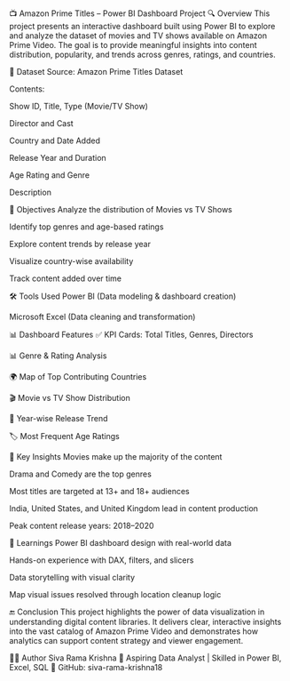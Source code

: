 📺 Amazon Prime Titles – Power BI Dashboard Project
🔍 Overview
This project presents an interactive dashboard built using Power BI to explore and analyze the dataset of movies and TV shows available on Amazon Prime Video. The goal is to provide meaningful insights into content distribution, popularity, and trends across genres, ratings, and countries.

📁 Dataset
Source: Amazon Prime Titles Dataset

Contents:

Show ID, Title, Type (Movie/TV Show)

Director and Cast

Country and Date Added

Release Year and Duration

Age Rating and Genre

Description

🎯 Objectives
Analyze the distribution of Movies vs TV Shows

Identify top genres and age-based ratings

Explore content trends by release year

Visualize country-wise availability

Track content added over time

🛠 Tools Used
Power BI (Data modeling & dashboard creation)

Microsoft Excel (Data cleaning and transformation)


📊 Dashboard Features
✅ KPI Cards: Total Titles, Genres, Directors

📊 Genre & Rating Analysis

🌍 Map of Top Contributing Countries

🎬 Movie vs TV Show Distribution

📅 Year-wise Release Trend

🏷️ Most Frequent Age Ratings

📌 Key Insights
Movies make up the majority of the content

Drama and Comedy are the top genres

Most titles are targeted at 13+ and 18+ audiences

India, United States, and United Kingdom lead in content production

Peak content release years: 2018–2020

🧠 Learnings
Power BI dashboard design with real-world data

Hands-on experience with DAX, filters, and slicers

Data storytelling with visual clarity

Map visual issues resolved through location cleanup logic

🔚 Conclusion
This project highlights the power of data visualization in understanding digital content libraries. It delivers clear, interactive insights into the vast catalog of Amazon Prime Video and demonstrates how analytics can support content strategy and viewer engagement.

👨‍💻 Author
Siva Rama Krishna
📍 Aspiring Data Analyst | Skilled in Power BI, Excel, SQL
🔗 GitHub: siva-rama-krishna18

